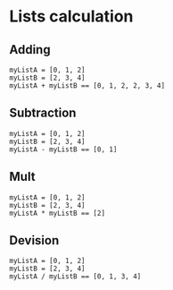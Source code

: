 # Lists calculation

## Adding

```postulat
myListA = [0, 1, 2]
myListB = [2, 3, 4]
myListA + myListB == [0, 1, 2, 2, 3, 4]
```

## Subtraction

```postulat
myListA = [0, 1, 2]
myListB = [2, 3, 4]
myListA - myListB == [0, 1]
```

## Mult

```postulat
myListA = [0, 1, 2]
myListB = [2, 3, 4]
myListA * myListB == [2]
```

## Devision

```postulat
myListA = [0, 1, 2]
myListB = [2, 3, 4]
myListA / myListB == [0, 1, 3, 4]
```
